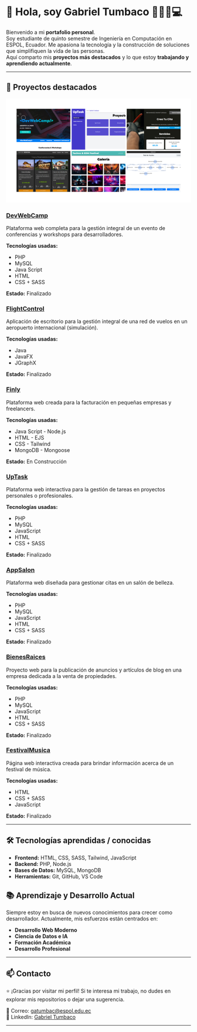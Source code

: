 # 👋 Hola, soy Gabriel Tumbaco 🚀👨‍💻💻

Bienvenido a mi **portafolio personal**.  
Soy estudiante de quinto semestre de Ingeniería en Computación en ESPOL, Ecuador. 
Me apasiona la tecnología y la construcción de soluciones que simplifiquen la vida de las personas.  
Aquí comparto mis **proyectos más destacados** y lo que estoy **trabajando y aprendiendo actualmente**.

---

## 📂 Proyectos destacados

![Imagen](/asset.png)  

### [DevWebCamp](https://github.com/Gatumbac/DevWebCamp)
Plataforma web completa para la gestión integral de un evento de conferencias y workshops para desarrolladores.

**Tecnologías usadas:**   
- PHP
- MySQL
- Java Script
- HTML
- CSS + SASS
  
**Estado:** Finalizado  

### [FlightControl](https://github.com/Gatumbac/FlightControl)
Aplicación de escritorio para la gestión integral de una red de vuelos en un aeropuerto internacional (simulación).

**Tecnologías usadas:**   
- Java
- JavaFX
- JGraphX
  
**Estado:** Finalizado  

### [Finly](https://github.com/Gatumbac/finly)
Plataforma web creada para la facturación en pequeñas empresas y freelancers.

**Tecnologías usadas:**   
- Java Script - Node.js
- HTML - EJS
- CSS - Tailwind
- MongoDB - Mongoose
  
**Estado:** En Construcción

### [UpTask](https://github.com/Gatumbac/UpTask)
Plataforma web interactiva para la gestión de tareas en proyectos personales o profesionales.

**Tecnologías usadas:**   
- PHP
- MySQL
- JavaScript
- HTML
- CSS + SASS
  
**Estado:** Finalizado  

### [AppSalon](https://github.com/Gatumbac/AppSalon)
Plataforma web diseñada para gestionar citas en un salón de belleza. 

**Tecnologías usadas:**   
- PHP
- MySQL
- JavaScript
- HTML
- CSS + SASS
  
**Estado:** Finalizado  

### [BienesRaices](https://github.com/Gatumbac/BienesRaicesMVC)
Proyecto web para la publicación de anuncios y artículos de blog en una empresa dedicada a la venta de propiedades.

**Tecnologías usadas:**   
- PHP
- MySQL
- JavaScript
- HTML
- CSS + SASS
  
**Estado:** Finalizado  

### [FestivalMusica](https://github.com/Gatumbac/FestivalMusica)
Página web interactiva creada para brindar información acerca de un festival de música.

**Tecnologías usadas:**   
- HTML
- CSS + SASS
- JavaScript
  
**Estado:** Finalizado  

---

## 🛠️ Tecnologías aprendidas / conocidas
- **Frontend:** HTML, CSS, SASS, Tailwind, JavaScript  
- **Backend:** PHP, Node.js
- **Bases de Datos:** MySQL, MongoDB
- **Herramientas:** Git, GitHub, VS Code

## 📚 Aprendizaje y Desarrollo Actual

Siempre estoy en busca de nuevos conocimientos para crecer como desarrollador. Actualmente, mis esfuerzos están centrados en:

* **Desarrollo Web Moderno**
* **Ciencia de Datos e IA**
* **Formación Académica** 
* **Desarrollo Profesional**

---

## 📫 Contacto

⭐️ ¡Gracias por visitar mi perfil! Si te interesa mi trabajo, no dudes en explorar mis repositorios o dejar una sugerencia.

📧 Correo: gatumbac@espol.edu.ec  
🔗 LinkedIn: [Gabriel Tumbaco](https://www.linkedin.com/in/gabriel-tumbaco-santana/)  

---


